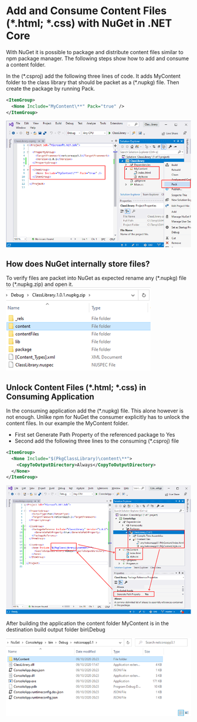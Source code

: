 # Add and Consume Content Files (&ast;.html; &ast;.css) with NuGet in .NET Core
With NuGet it is possible to package and distribute content files similar to npm package manager. The following steps show how to add and consume a content folder.

In the (&ast;.csproj) add the following three lines of code. It adds MyContent folder to the class library that should be packet as a (&ast;.nupkg) file. Then create the package by running Pack.

```xml
<ItemGroup>
  <None Include="MyContent\**" Pack="true" />
</ItemGroup>
```

![Add content folder to NuGet](Doc/NuGetPackage.png)

## How does NuGet internally store files?
To verify files are packet into NuGet as expected rename any (&ast;.nupkg) file to (&ast;.nupkg.zip) and open it.
![Unzip NuGet package](Doc/NuGetZip.png)

## Unlock Content Files (&ast;.html; &ast;.css) in Consuming Application
In the consuming application add the (&ast;.nupkg) file. This alone however is not enough. Unlike npm for NuGet the consumer explicitly has to unlock the content files. In our example the MyContent folder.
* First set Generate Path Property of the referenced package to Yes
* Second add the following three lines to the consuming (&ast;.csproj) file

```xml
<ItemGroup>
  <None Include="$(PkgClassLibrary)\content\**">
    <CopyToOutputDirectory>Always</CopyToOutputDirectory>
  </None>
</ItemGroup>
```

![Unlock content files from NuGet package in consuming application](Doc/NuGetPackageUnlockContent.png)

After building the application the content folder MyContent is in the destination build output folder bin\Debug

![Consuming application with content folder from NuGet package in build output folder](Doc/BuildOutput.png)
